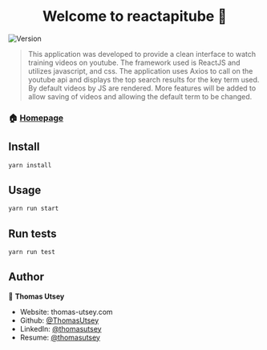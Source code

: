 <h1 align="center">Welcome to reactapitube 👋</h1>
<p>
  <img alt="Version" src="https://img.shields.io/badge/version-0.1.0-blue.svg?cacheSeconds=2592000" />
</p>

> This application was developed to provide a clean interface to watch training videos on youtube. The framework used is ReactJS and utilizes javascript, and css. The application uses Axios to call on the youtube api and displays the top search results for the key term used. By default videos by JS are rendered. More features will be added to allow saving of videos and allowing the default term to be changed.

### 🏠 [Homepage](https://thomasutsey.github.io/reactapitube/)

## Install

```sh
yarn install
```

## Usage

```sh
yarn run start
```

## Run tests

```sh
yarn run test
```

## Author

👤 **Thomas Utsey**

- Website: thomas-utsey.com
- Github: [@ThomasUtsey](https://github.com/ThomasUtsey)
- LinkedIn: [@thomasutsey](https://linkedin.com/in/thomasutsey)
- Resume: [@thomasutsey](https://gitconnected.com/thomasutsey/resume)
